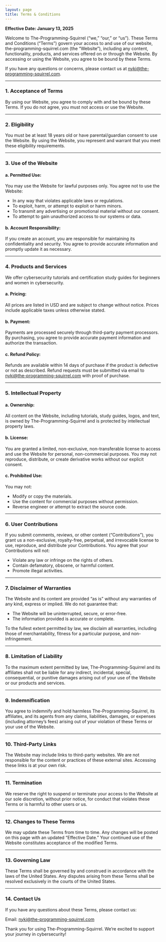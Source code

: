 ```yaml
---
layout: page
title: Terms & Conditions
---
```

**Effective Date: January 13, 2025**

Welcome to The-Programming-Squirrel (“we,” “our,” or “us”). These Terms and Conditions (“Terms”) govern your access to and use of our website, the-programming-squirrel.com (the “Website”), including any content, functionality, products, and services offered on or through the Website. By accessing or using the Website, you agree to be bound by these Terms.

If you have any questions or concerns, please contact us at <nyki@the-programming-squirrel.com>.

---

### 1. **Acceptance of Terms**
By using our Website, you agree to comply with and be bound by these Terms. If you do not agree, you must not access or use the Website.

---

### 2. **Eligibility**
You must be at least 18 years old or have parental/guardian consent to use the Website. By using the Website, you represent and warrant that you meet these eligibility requirements.

---

### 3. **Use of the Website**
#### **a. Permitted Use:**
You may use the Website for lawful purposes only. You agree not to use the Website:
- In any way that violates applicable laws or regulations.
- To exploit, harm, or attempt to exploit or harm minors.
- To transmit any advertising or promotional material without our consent.
- To attempt to gain unauthorized access to our systems or data.

#### **b. Account Responsibility:**
If you create an account, you are responsible for maintaining its confidentiality and security. You agree to provide accurate information and promptly update it as necessary.

---

### 4. **Products and Services**
We offer cybersecurity tutorials and certification study guides for beginners and women in cybersecurity.

#### **a. Pricing:**
All prices are listed in USD and are subject to change without notice. Prices include applicable taxes unless otherwise stated.

#### **b. Payment:**
Payments are processed securely through third-party payment processors. By purchasing, you agree to provide accurate payment information and authorize the transaction.

#### **c. Refund Policy:**
Refunds are available within 14 days of purchase if the product is defective or not as described. Refund requests must be submitted via email to <nyki@the-programming-squirrel.com> with proof of purchase.

---

### 5. **Intellectual Property**
#### **a. Ownership:**
All content on the Website, including tutorials, study guides, logos, and text, is owned by The-Programming-Squirrel and is protected by intellectual property laws.

#### **b. License:**
You are granted a limited, non-exclusive, non-transferable license to access and use the Website for personal, non-commercial purposes. You may not reproduce, distribute, or create derivative works without our explicit consent.

#### **c. Prohibited Use:**
You may not:
- Modify or copy the materials.
- Use the content for commercial purposes without permission.
- Reverse engineer or attempt to extract the source code.

---

### 6. **User Contributions**
If you submit comments, reviews, or other content (“Contributions”), you grant us a non-exclusive, royalty-free, perpetual, and irrevocable license to use, reproduce, and distribute your Contributions. You agree that your Contributions will not:
- Violate any law or infringe on the rights of others.
- Contain defamatory, obscene, or harmful content.
- Promote illegal activities.

---

### 7. **Disclaimer of Warranties**
The Website and its content are provided “as is” without any warranties of any kind, express or implied. We do not guarantee that:
- The Website will be uninterrupted, secure, or error-free.
- The information provided is accurate or complete.

To the fullest extent permitted by law, we disclaim all warranties, including those of merchantability, fitness for a particular purpose, and non-infringement.

---

### 8. **Limitation of Liability**
To the maximum extent permitted by law, The-Programming-Squirrel and its affiliates shall not be liable for any indirect, incidental, special, consequential, or punitive damages arising out of your use of the Website or our products and services.

---

### 9. **Indemnification**
You agree to indemnify and hold harmless The-Programming-Squirrel, its affiliates, and its agents from any claims, liabilities, damages, or expenses (including attorney’s fees) arising out of your violation of these Terms or your use of the Website.

---

### 10. **Third-Party Links**
The Website may include links to third-party websites. We are not responsible for the content or practices of these external sites. Accessing these links is at your own risk.

---

### 11. **Termination**
We reserve the right to suspend or terminate your access to the Website at our sole discretion, without prior notice, for conduct that violates these Terms or is harmful to other users or us.

---

### 12. **Changes to These Terms**
We may update these Terms from time to time. Any changes will be posted on this page with an updated “Effective Date.” Your continued use of the Website constitutes acceptance of the modified Terms.

---

### 13. **Governing Law**
These Terms shall be governed by and construed in accordance with the laws of the United States. Any disputes arising from these Terms shall be resolved exclusively in the courts of the United States.

---

### 14. **Contact Us**
If you have any questions about these Terms, please contact us:

Email: <nyki@the-programming-squirrel.com>  

Thank you for using The-Programming-Squirrel. We’re excited to support your journey in cybersecurity!

